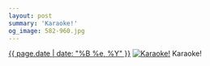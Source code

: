 ```yaml
---
layout: post
summary: 'Karaoke!'
og_image: 582-960.jpg
---
```


<p>
  <time><a href="/582">{{ page.date | date: "%B %e, %Y" }}</a></time>
  <a href="/582"><img src="{{ site.assets_url }}/582-480.jpg" srcset="{{ site.assets_url }}/582-240.jpg 240w, {{ site.assets_url }}/582-480.jpg 480w, {{ site.assets_url }}/582-720.jpg 720w, {{ site.assets_url }}/582-960.jpg 960w" sizes="(min-width: 700px) 50vw, calc(100vw - 2rem)" alt="Karaoke!" /></a>
  <span>Karaoke!</span>
</p>
